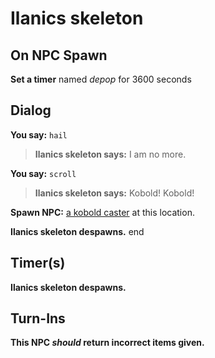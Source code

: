 # Ilanics skeleton

## On NPC Spawn

**Set a timer** named *depop* for 3600 seconds
## Dialog

**You say:** `hail`



>**Ilanics skeleton says:** I am no more.

**You say:** `scroll`



>**Ilanics skeleton says:** Kobold! Kobold!


**Spawn NPC:**  [a kobold caster](/npc/38172) at this location.


**Ilanics skeleton despawns.**
end

## Timer(s)

**Ilanics skeleton despawns.**
## Turn-Ins



**This NPC *should* return incorrect items given.**






